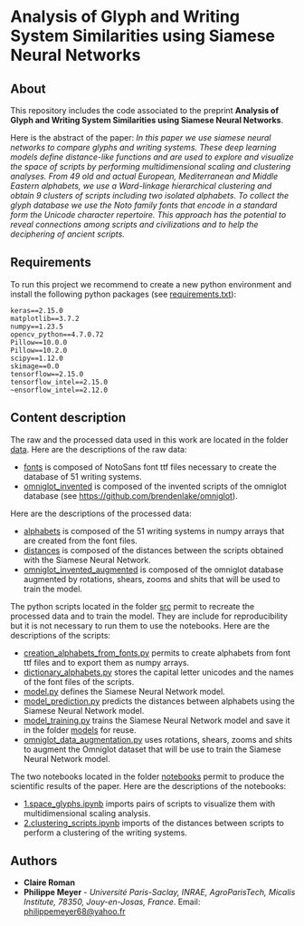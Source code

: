 # Analysis of Glyph and Writing System Similarities using Siamese Neural Networks

## About

This repository includes the code associated to the preprint **Analysis of Glyph and Writing System Similarities using Siamese Neural Networks**. 

Here is the abstract of the paper:
*In this paper we use siamese neural networks to compare glyphs and writing systems. These deep learning models define distance-like functions and are used to explore and visualize the space of scripts by performing multidimensional scaling and clustering analyses. From 49 old and actual European, Mediterranean and Middle Eastern alphabets, we use a Ward-linkage hierarchical clustering and obtain 9 clusters of scripts including two isolated alphabets. To collect the glyph database we use the Noto family fonts that encode in a standard form the Unicode character repertoire. This approach has the potential to reveal connections among scripts and civilizations and to help the deciphering of ancient scripts.*

## Requirements
To run this project we recommend to create a new python environment and install the following python packages (see [requirements.txt](requirements.txt)):
```
keras==2.15.0
matplotlib==3.7.2
numpy==1.23.5
opencv_python==4.7.0.72
Pillow==10.0.0
Pillow==10.2.0
scipy==1.12.0
skimage==0.0
tensorflow==2.15.0
tensorflow_intel==2.15.0
~ensorflow_intel==2.12.0
```

## Content description
The raw and the processed data used in this work are located in the folder [data](data). Here are the descriptions of the raw data:
* [fonts](data/raw/fonts) is composed of NotoSans font ttf files necessary to create the database of 51 writing systems.
* [omniglot_invented](data/raw/omniglot_invented) is composed of the invented scripts of the omniglot database (see https://github.com/brendenlake/omniglot).

Here are the descriptions of the processed data:
* [alphabets](data/processed/alphabets) is composed of the 51 writing systems in numpy arrays that are created from the font files.
* [distances](data/processed/distances) is composed of the distances between the scripts obtained with the Siamese Neural Network.
* [omniglot_invented_augmented](data/processed/omniglot_invented_augmented) is composed of the omniglot database augmented by rotations, shears, zooms and shits that will be used to train the model.

The python scripts located in the folder  [src](src) permit to recreate the processed data and to train the model. They are include for reproducibility but it is not necessary to run them to use the notebooks. Here are the descriptions of the scripts:
* [creation_alphabets_from_fonts.py](src/creation_alphabets_from_fonts.py) permits to create alphabets from font ttf files and to export them as numpy arrays.
* [dictionary_alphabets.py](src/dictionary_alphabets.py) stores the capital letter unicodes and the names of the font files of the scripts.
* [model.py](src/dictionary_alphabets.py) defines the Siamese Neural Network model.
* [model_prediction.py](src/model_prediction.py) predicts the distances between alphabets using the Siamese Neural Network model.
* [model_training.py](src/model_training.py) trains the Siamese Neural Network model and save it in the folder [models](models) for reuse.
* [omniglot_data_augmentation.py](src/omniglot_data_augmentation.py) uses rotations, shears, zooms and shits to augment the Omniglot dataset that will be use to train the Siamese Neural Network model.

The two notebooks located in the folder [notebooks](notebooks) permit to produce the scientific results of the paper. Here are the descriptions of the notebooks:
* [1.space_glyphs.ipynb](notebooks/1.space_glyphs.ipynb) imports pairs of scripts to visualize them with multidimensional scaling analysis.
* [2.clustering_scripts.ipynb](notebooks/2.clustering_scripts.ipynb) imports of the distances between scripts to perform a clustering of the writing systems.


## Authors
* **Claire Roman**
* **Philippe Meyer** - *Université Paris-Saclay, INRAE, AgroParisTech, Micalis Institute, 78350, Jouy-en-Josas, France*. Email: philippemeyer68@yahoo.fr
